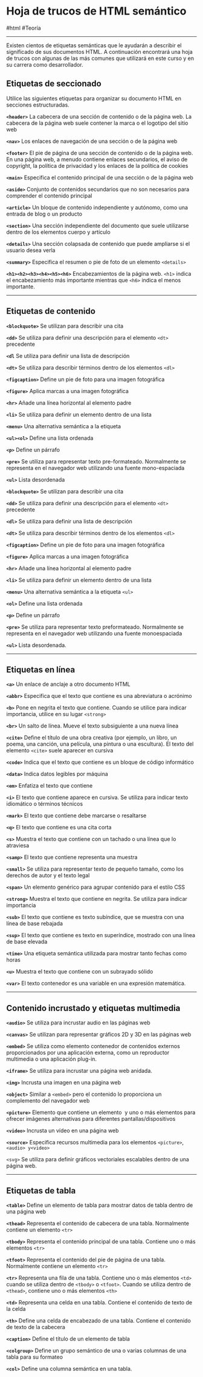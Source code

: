 # Hoja de trucos de HTML semántico
#html #Teoría 

---

Existen cientos de etiquetas semánticas que le ayudarán a describir el significado de sus documentos HTML. A continuación encontrará una hoja de trucos con algunas de las más comunes que utilizará en este curso y en su carrera como desarrollador.

## Etiquetas de seccionado

Utilice las siguientes etiquetas para organizar su documento HTML en secciones estructuradas. 

**`<header>`**
La cabecera de una sección de contenido o de la página web. La cabecera de la página web suele contener la marca o el logotipo del sitio web

**`<nav>`**
Los enlaces de navegación de una sección o de la página web

**`<footer>`**
El pie de página de una sección de contenido o de la página web. En una página web, a menudo contiene enlaces secundarios, el aviso de copyright, la política de privacidad y los enlaces de la política de cookies

**`<main>`**
Especifica el contenido principal de una sección o de la página web

**`<aside>`**
Conjunto de contenidos secundarios que no son necesarios para comprender el contenido principal

**`<article>`**
Un bloque de contenido independiente y autónomo, como una entrada de blog o un producto

**`<section>`**
Una sección independiente del documento que suele utilizarse dentro de los elementos cuerpo y artículo

**`<details>`**
Una sección colapsada de contenido que puede ampliarse si el usuario desea verla

**`<summary>`**
Especifica el resumen o pie de foto de un elemento `<details>`

**`<h1><h2><h3><h4><h5><h6>`**
Encabezamientos de la página web. `<h1>` indica el encabezamiento más importante mientras que `<h6>` indica el menos importante.

---

## Etiquetas de contenido

**`<blockquote>`**
Se utilizan para describir una cita

**`<dd>`**
Se utiliza para definir una descripción para el elemento `<dt>` precedente

**`<dl`**
Se utiliza para definir una lista de descripción

**`<dt>`**
Se utiliza para describir términos dentro de los elementos `<dl>`

**`<figcaption>`**
Define un pie de foto para una imagen fotográfica

**`<figure>`**
Aplica marcas a una imagen fotográfica

**`<hr>`**
Añade una línea horizontal al elemento padre

**`<li>`**
Se utiliza para definir un elemento dentro de una lista

**`<menu>`**
Una alternativa semántica a la etiqueta 

**`<ul><ol>`**
Define una lista ordenada

**`<p>`**
Define un párrafo

**`<pre>`**
Se utiliza para representar texto pre-formateado. Normalmente se representa en el navegador web utilizando una fuente mono-espaciada

**`<ul>`**
Lista desordenada

**`<blockquote>`**
Se utilizan para describir una cita

**`<dd>`**
Se utiliza para definir una descripción para el elemento `<dt>` precedente

**`<dl>`**
Se utiliza para definir una lista de descripción

**`<dt>`**
Se utiliza para describir términos dentro de los elementos `<dl>`

**`<figcaption>`**
Define un pie de foto para una imagen fotográfica

**`<figure>`**
Aplica marcas a una imagen fotográfica

**`<hr>`**
Añade una línea horizontal al elemento padre

**`<li>`**
Se utiliza para definir un elemento dentro de una lista

**`<menu>`**
Una alternativa semántica a la etiqueta `<ul>`

**`<ol>`**
Define una lista ordenada

**`<p>`**
Define un párrafo

**`<pre>`**
Se utiliza para representar texto preformateado. Normalmente se representa en el navegador web utilizando una fuente monoespaciada

**`<ul>`**
Lista desordenada.

---

## Etiquetas en línea

**`<a>`**
Un enlace de anclaje a otro documento HTML

**`<abbr>`**
Especifica que el texto que contiene es una abreviatura o acrónimo

**`<b>`**
Pone en negrita el texto que contiene. Cuando se utilice para indicar importancia, utilice en su lugar `<strong>`

**`<br>`**
Un salto de línea. Mueve el texto subsiguiente a una nueva línea

**`<cite>`**
Define el título de una obra creativa (por ejemplo, un libro, un poema, una canción, una película, una pintura o una escultura). El texto del elemento `<cite>` suele aparecer en cursiva

**`<code>`**
Indica que el texto que contiene es un bloque de código informático

**`<data>`**
Indica datos legibles por máquina

**`<em>`**
Enfatiza el texto que contiene

**`<i>`**
El texto que contiene aparece en cursiva. Se utiliza para indicar texto idiomático o términos técnicos

**`<mark>`**
El texto que contiene debe marcarse o resaltarse

**`<q>`**
El texto que contiene es una cita corta

**`<s>`**
Muestra el texto que contiene con un tachado o una línea que lo atraviesa

**`<samp>`**
El texto que contiene representa una muestra

**`<small>`**
Se utiliza para representar texto de pequeño tamaño, como los derechos de autor y el texto legal

**`<span>`**
Un elemento genérico para agrupar contenido para el estilo CSS

**`<strong>`**
Muestra el texto que contiene en negrita. Se utiliza para indicar importancia

**`<sub>`**
El texto que contiene es texto subíndice, que se muestra con una línea de base rebajada

**`<sup>`**
El texto que contiene es texto en superíndice, mostrado con una línea de base elevada

**`<time>`**
Una etiqueta semántica utilizada para mostrar tanto fechas como horas

**`<u>`**
Muestra el texto que contiene con un subrayado sólido

**`<var>`**
El texto contenedor es una variable en una expresión matemática.

---

## Contenido incrustado y etiquetas multimedia

**`<audio>`**
Se utiliza para incrustar audio en las páginas web

**`<canvas>`**
Se utilizan para representar gráficos 2D y 3D en las páginas web

**`<embed>`**
Se utiliza como elemento contenedor de contenidos externos proporcionados por una aplicación externa, como un reproductor multimedia o una aplicación plug-in. 

**`<iframe>`**
Se utiliza para incrustar una página web anidada. 

**`<img>`**
Incrusta una imagen en una página web

**`<object>`**
Similar a `<embed>` pero el contenido lo proporciona un complemento del navegador web

**`<picture>`**
Elemento que contiene un elemento <img> y uno o más elementos <source> para ofrecer imágenes alternativas para diferentes pantallas/dispositivos

**`<video>`**
Incrusta un vídeo en una página web

**`<source>`**
Especifica recursos multimedia para los elementos `<picture>`, `<audio> y<video>`

`<svg>`
Se utiliza para definir gráficos vectoriales escalables dentro de una página web.

---

## Etiquetas de tabla

**`<table>`**
Define un elemento de tabla para mostrar datos de tabla dentro de una página web

**`<thead>`**
Representa el contenido de cabecera de una tabla. Normalmente contiene un elemento `<tr>`

**`<tbody>`**
Representa el contenido principal de una tabla. Contiene uno o más elementos `<tr>`

**`<tfoot>`**
Representa el contenido del pie de página de una tabla. Normalmente contiene un elemento `<tr>`

**`<tr>`**
Representa una fila de una tabla. Contiene uno o más elementos `<td>` cuando se utiliza dentro de `<tbody>` o `<tfoot>`. Cuando se utiliza dentro de `<thead>`, contiene uno o más elementos `<th>`

**`<td>`**
Representa una celda en una tabla. Contiene el contenido de texto de la celda

**`<th>`**
Define una celda de encabezado de una tabla. Contiene el contenido de texto de la cabecera

**`<caption>`**
Define el título de un elemento de tabla

**`<colgroup>`**
Define un grupo semántico de una o varias columnas de una tabla para su formateo

**`<col>`**
Define una columna semántica en una tabla.